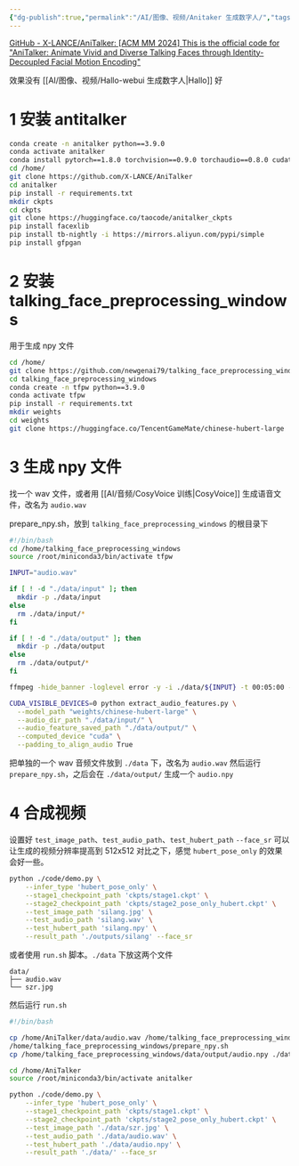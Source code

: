 ```yaml
---
{"dg-publish":true,"permalink":"/AI/图像、视频/Anitaker 生成数字人/","tags":["AI","数字人"]}
---
```



[GitHub - X-LANCE/AniTalker: \[ACM MM 2024\] This is the official code for "AniTalker: Animate Vivid and Diverse Talking Faces through Identity-Decoupled Facial Motion Encoding"](https://github.com/X-LANCE/AniTalker)

效果没有 [[AI/图像、视频/Hallo-webui 生成数字人\|Hallo]] 好

# 1 安装 antitalker

``` bash
conda create -n anitalker python==3.9.0
conda activate anitalker
conda install pytorch==1.8.0 torchvision==0.9.0 torchaudio==0.8.0 cudatoolkit=11.1 -c pytorch -c conda-forge
cd /home/
git clone https://github.com/X-LANCE/AniTalker
cd anitalker
pip install -r requirements.txt
mkdir ckpts
cd ckpts
git clone https://huggingface.co/taocode/anitalker_ckpts
pip install facexlib
pip install tb-nightly -i https://mirrors.aliyun.com/pypi/simple
pip install gfpgan
```


# 2 安装 talking_face_preprocessing_windows
用于生成 npy 文件

```bash
cd /home/
git clone https://github.com/newgenai79/talking_face_preprocessing_windows
cd talking_face_preprocessing_windows
conda create -n tfpw python==3.9.0
conda activate tfpw
pip install -r requirements.txt
mkdir weights
cd weights
git clone https://huggingface.co/TencentGameMate/chinese-hubert-large
```

# 3 生成 npy 文件

找一个 wav 文件，或者用 [[AI/音频/CosyVoice 训练\|CosyVoice]] 生成语音文件，改名为 `audio.wav`

prepare_npy.sh，放到 `talking_face_preprocessing_windows` 的根目录下
``` bash
#!/bin/bash
cd /home/talking_face_preprocessing_windows
source /root/miniconda3/bin/activate tfpw

INPUT="audio.wav"

if [ ! -d "./data/input" ]; then
  mkdir -p ./data/input
else
  rm ./data/input/*
fi

if [ ! -d "./data/output" ]; then
  mkdir -p ./data/output
else
  rm ./data/output/*
fi

ffmpeg -hide_banner -loglevel error -y -i ./data/${INPUT} -t 00:05:00 -ar 16000 ./data/input/audio.wav

CUDA_VISIBLE_DEVICES=0 python extract_audio_features.py \
  --model_path "weights/chinese-hubert-large" \
  --audio_dir_path "./data/input/" \
  --audio_feature_saved_path "./data/output/" \
  --computed_device "cuda" \
  --padding_to_align_audio True
```

把单独的一个 wav 音频文件放到 `./data` 下，改名为 `audio.wav`
然后运行 `prepare_npy.sh`，之后会在 `./data/output/` 生成一个 `audio.npy`


# 4 合成视频

设置好 `test_image_path`、`test_audio_path`、`test_hubert_path`
`--face_sr` 可以让生成的视频分辨率提高到 512x512
对比之下，感觉 `hubert_pose_only` 的效果会好一些。


``` bash
python ./code/demo.py \
    --infer_type 'hubert_pose_only' \
    --stage1_checkpoint_path 'ckpts/stage1.ckpt' \
    --stage2_checkpoint_path 'ckpts/stage2_pose_only_hubert.ckpt' \
    --test_image_path 'silang.jpg' \
    --test_audio_path 'silang.wav' \
    --test_hubert_path 'silang.npy' \
    --result_path './outputs/silang' --face_sr
```


或者使用 `run.sh` 脚本。`./data` 下放这两个文件
``` text
data/
├── audio.wav
└── szr.jpg
```

然后运行 `run.sh`

``` bash
#!/bin/bash

cp /home/AniTalker/data/audio.wav /home/talking_face_preprocessing_windows/data/
/home/talking_face_preprocessing_windows/prepare_npy.sh
cp /home/talking_face_preprocessing_windows/data/output/audio.npy ./data

cd /home/AniTalker
source /root/miniconda3/bin/activate anitalker

python ./code/demo.py \
    --infer_type 'hubert_pose_only' \
    --stage1_checkpoint_path 'ckpts/stage1.ckpt' \
    --stage2_checkpoint_path 'ckpts/stage2_pose_only_hubert.ckpt' \
    --test_image_path './data/szr.jpg' \
    --test_audio_path './data/audio.wav' \
    --test_hubert_path './data/audio.npy' \
    --result_path './data/' --face_sr
```